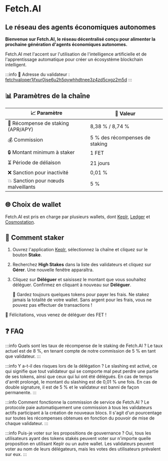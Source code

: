 # Fetch.AI
## Le réseau des agents économiques autonomes

**Bienvenue sur Fetch.AI, le réseau décentralisé conçu pour alimenter la prochaine génération d'agents économiques autonomes.**

Fetch.AI met l'accent sur l'utilisation de l'intelligence artificielle et de l'apprentissage automatique pour créer un écosystème blockchain intelligent.

:::info
🔐 Adresse du validateur : <a href="https://www.mintscan.io/fetchai/validators/fetchvaloper1jfxur0jse6u2h5qywhhdtnee3z4zd5cxgz2m5d" target="_blank" rel="noopener noreferrer">fetchvaloper1jfxur0jse6u2h5qywhhdtnee3z4zd5cxgz2m5d</a>
:::

## 📊 Paramètres de la chaîne

| 📈 Paramètre                | 🎯 Valeur              |
|-----------------------------|-----------------------|
| 🎁 Récompense de staking (APR/APY)    | 8,38 % / 8,74 %         |
| 💰 Commission               | 5 % des récompenses de staking |
| 🔒 Montant minimum à staker  | 1 FET                 |
| ⏳ Période de déliaison          | 21 jours               |
| ❌ Sanction pour inactivité     | 0,01 %                 |
| 💥 Sanction pour nœuds malveillants | 5 %                    |

## 🌐 Choix de wallet

Fetch.AI est pris en charge par plusieurs wallets, dont <a href="https://wallet.keplr.app/" target="_blank" rel="noopener noreferrer">Keplr</a>, <a href="https://www.ledger.com" target="_blank" rel="noopener noreferrer">Ledger</a> et <a href="https://cosmostation.io" target="_blank" rel="noopener noreferrer">Cosmostation</a>.

## 🏁 Comment staker

1. Ouvrez l'application <a href="https://wallet.keplr.app/chains/fetch-ai" target="_blank" rel="noopener noreferrer">Keplr</a>, sélectionnez la chaîne et cliquez sur le bouton **Stake**.

2. Recherchez **High Stakes** dans la liste des validateurs et cliquez sur **Gérer**. Une nouvelle fenêtre apparaîtra.

3. Cliquez sur **Déléguer** et saisissez le montant que vous souhaitez déléguer. Confirmez en cliquant à nouveau sur **Déléguer**.

   🚨 Gardez toujours quelques tokens pour payer les frais. Ne stakez jamais la totalité de votre wallet. Sans argent pour les frais, vous ne pouvez pas effectuer de transactions !

🎉 Félicitations, vous venez de déléguer des FET !

## ❓ FAQ

:::info Quels sont les taux de récompense de le staking de Fetch.AI ?
Le taux actuel est de 8 %, en tenant compte de notre commission de 5 % en tant que validateur.
:::

:::info Y a-t-il des risques lors de la délégation ?
Le slashing est activé, ce qui signifie que tout validateur qui se comporte mal peut perdre une partie de ses tokens, ainsi que ceux qui lui ont été délégués.
En cas de temps d'arrêt prolongé, le montant du slashing est de 0,01 % une fois. En cas de double signature, il est de 5 % et le validateur est banni de façon permanente.
:::

:::info Comment fonctionne la commission de service de Fetch.AI ?
Le protocole paie automatiquement une commission à tous les validateurs actifs participant à la création de nouveaux blocs. Il s'agit d'un pourcentage sur toutes les récompenses obtenues en fonction du pouvoir de mise de chaque validateur.
:::

:::info Puis-je voter sur les propositions de gouvernance ?
Oui, tous les utilisateurs ayant des tokens stakés peuvent voter sur n'importe quelle proposition en utilisant Keplr ou un autre wallet.
Les validateurs peuvent voter au nom de leurs délégateurs, mais les votes des utilisateurs prévalent sur eux.
:::
